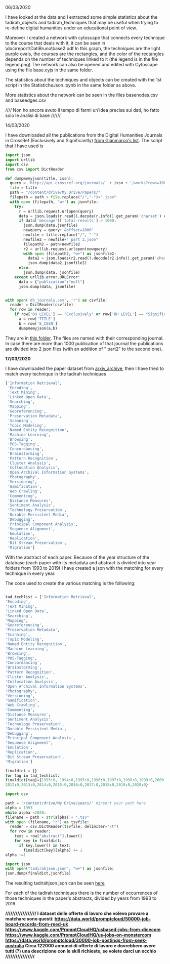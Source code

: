 06/03/2020

I have looked at the data and I extracted some simple statistics about the tadirah_objects and tadirah_techniques
that may be useful when trying to re-define digital humanities under an educational point of view.

Moreover I created a network with cytoscape that connects every technique to the course that deals with it, it can be seen in \doc\report\DatiBruno\base2.pdf
In this graph, the techniques are the light purple ovals, the courses are the rectangles, and the color of the rectangles depends on
the number of techniques linked to it (the legend is in the file legend.png)
The network can also be opened and edited with Cytoscape using the file base.cyjs in the same folder.

The statistics about the techniques and objects can be created with the 1st script in the StatisticheJson.ipynb in the same folder as above.

More statistics about the network can be seen in the files basenodes.csv and baseedges.csv

//// Non ho ancora avuto il tempo di farmi un'idea precisa sui dati, ho fatto solo le analisi di base //////

14/03/2020

I have downloaded all the publications from the Digital Humanities Journals in CrossRef (Exclusively and Significantly) [from Gianmarco's list](https://github.com/br0ast/ACDH-2020/blob/master/src/data/other/dh_journals.csv). The script that I have used is

```python
import json
import urllib
import csv
from csv import DictReader

def dumpmemyjson(title, issn):
  query = 'http://api.crossref.org/journals/' + issn + '/works?rows=1000'
  file = title
  path = "/content/drive/My Drive/Papers/"
  filepath = path + file.replace("/","-")+".json"
  with open (filepath, 'w+') as jsonfile:
    try:
      r = urllib.request.urlopen(query)
      data = json.loads(r.read().decode(r.info().get_param('charset') or 'utf-8'))
      if data['message']['total-results'] > 1000:
        json.dump(data,jsonfile)
        newquery = query+'&offset=1000'
        newfile = title.replace("/", "-")
        newfile2 = newfile+" part 2.json"
        filepath2 = path+newfile2
        r2 = urllib.request.urlopen(newquery)
        with open (filepath2, "w+") as jsonfile2:
          data2 = json.loads(r2.read().decode(r2.info().get_param('charset') or 'utf-8'))
          json.dump(data2,jsonfile2)
      else:
        json.dump(data, jsonfile)
    except urllib.error.URLError:
      data = {"publication":"null"}
      json.dump(data, jsonfile)


with open('dh_journals.csv', 'r') as csvfile:
  reader = DictReader(csvfile)
  for row in reader:
    if row['DH LEVEL'] == "Exclusively" or row['DH LEVEL'] == "Significantly":
      a = row['TITLE']
      b = row['E_ISSN']
      dumpmemyjson(a,b)
```
They are in [this folder](https://github.com/br0ast/ACDH-2020/tree/master/src/data/crossref). The files are named with their corresponding journal. In case there are more than 1000 publication of that journal the publications are divided into 2 json files (with an addition of " part2" to the second one).

**17/03/2020**

I have downloaded the paper dataset from [arxiv_archive](https://github.com/staeiou/arxiv_archive/tree/master/processed_data/20200101/per_year), then I have tried to match
every technique in the tadirah techniques 
``` python
['Information Retrieval',
 'Encoding',
 'Text Mining',
 'Linked Open Data',
 'Searching',
 'Mapping',
 'Georeferencing',
 'Preservation Metadata',
 'Scanning',
 'Topic Modeling',
 'Named Entity Recognition',
 'Machine Learning',
 'Browsing',
 'POS-Tagging',
 'Concordancing',
 'Brainstorming',
 'Pattern Recognition',
 'Cluster Analysis',
 'Collocation Analysis',
 'Open Archival Information Systems',
 'Photography',
 'Versioning',
 'Gamification',
 'Web Crawling',
 'Commenting',
 'Distance Measures',
 'Sentiment Analysis',
 'Technology Preservation',
 'Durable Persistent Media',
 'Debugging',
 'Principal Component Analysis',
 'Sequence Alignment',
 'Emulation',
 'Replication',
 'Bit Stream Preservation',
 'Migration']
 ```
 With the abstract of each paper. Because of the year structure of the database (each paper with its metadata and abstract is divided into year folders from 1993 to 2019) I have created a json with the matching for every technique in every year.
 
 The code used to create the various matching is the following:
 
  ``` python
  
  tad_techlist = ['Information Retrieval',
 'Encoding',
 'Text Mining',
 'Linked Open Data',
 'Searching',
 'Mapping',
 'Georeferencing',
 'Preservation Metadata',
 'Scanning',
 'Topic Modeling',
 'Named Entity Recognition',
 'Machine Learning',
 'Browsing',
 'POS-Tagging',
 'Concordancing',
 'Brainstorming',
 'Pattern Recognition',
 'Cluster Analysis',
 'Collocation Analysis',
 'Open Archival Information Systems',
 'Photography',
 'Versioning',
 'Gamification',
 'Web Crawling',
 'Commenting',
 'Distance Measures',
 'Sentiment Analysis',
 'Technology Preservation',
 'Durable Persistent Media',
 'Debugging',
 'Principal Component Analysis',
 'Sequence Alignment',
 'Emulation',
 'Replication',
 'Bit Stream Preservation',
 'Migration']
 
 finaldict = {}
for tag in tad_techlist:
  finaldict[tag]={1993:0, 1994:0,1995:0,1996:0,1997:0,1998:0,1999:0,2000:0,2001:0,2002:0,2003:0,2003:0,2004:0,2005:0,2006:0,2007:0,2008:0,2009:0,2010:0,2011:0,
  2012:0,2013:0,2014:0,2015:0,2016:0,2017:0,2018:0,2019:0,2020:0}
  
import csv

path = '/content/drive/My Drive/years/' #insert your path here
alpha = 1993
while alpha <2020:
  filename = path + str(alpha) + ".tsv"
  with open (filename, "r") as tsvfile:
    reader = csv.DictReader(tsvfile, delimiter="\t")
    for row in reader:
      text = row["abstract"].lower()
      for key in finaldict:
        if key.lower() in text:
          finaldict[key][alpha] += 1
  alpha +=1

import json
with open("tadirahjson.json", "w+") as jsonfile:
  json.dump(finaldict,jsonfile)
```

The resulting tadirahjson.json can be seen [here](https://github.com/br0ast/ACDH-2020/blob/master/src/data/other/tadirahjson.json)

For each of the tadirah techniques there is the number of occurrences of those techniques in the paper's abstracts, divided by years from 1993 to 2019.


**//////////////////
I dataset delle offerte di lavoro che volevo provare a matchare sono questi:
https://data.world/promptcloud/50000-job-board-records-from-reed-uk
https://www.kaggle.com/PromptCloudHQ/usbased-jobs-from-dicecom
https://www.kaggle.com/PromptCloudHQ/us-jobs-on-monstercom
https://data.world/promptcloud/30000-job-postings-from-seek-australia
Circa 122000 annunci di offerte di lavoro e dovrebbero avere tutti (?) una descrizione con le skill richieste, se volete darci un occhio
/////////////////**
